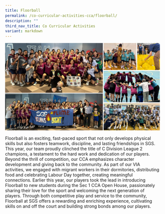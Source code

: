 ```yaml
---
title: Floorball
permalink: /co-curricular-activities-cca/floorball/
description: ""
third_nav_title: Co Curricular Activities
variant: markdown
---
```

![](/images/floorball2024.png)

Floorball is an exciting, fast-paced sport that not only develops physical skills but also fosters teamwork, discipline, and lasting friendships in SGS. This year, our team proudly clinched the title of C Division League 2 champions, a testament to the hard work and dedication of our players. Beyond the thrill of competition, our CCA emphasizes character development and giving back to the community. As part of our VIA activities, we engaged with migrant workers in their dormitories, distributing food and celebrating Labour Day together, creating meaningful connections.
Earlier this year, our players took the lead in introducing Floorball to new students during the Sec 1 CCA Open House, passionately sharing their love for the sport and welcoming the next generation of players. Through both competitive play and service to the community, Floorball at SGS offers a rewarding and enriching experience, cultivating skills on and off the court and building strong bonds among our players.